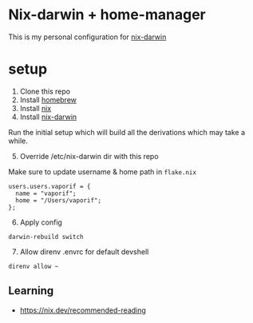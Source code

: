 # Nix-darwin + home-manager
This is my personal configuration for [nix-darwin](https://github.com/nix-darwin/nix-darwin)

# setup

1. Clone this repo
2. Install [homebrew](https://brew.sh/)
4. Install [nix](https://determinate.systems/nix-installer/)
5. Install [nix-darwin](https://github.com/nix-darwin/nix-darwin)

Run the initial setup which will build all the derivations which may take a while.

5. Override /etc/nix-darwin dir with this repo

Make sure to update username & home path in `flake.nix`
```
users.users.vaporif = {
  name = "vaporif";
  home = "/Users/vaporif";
};
```
6. Apply config
```shell
darwin-rebuild switch
```

7. Allow direnv .envrc for default devshell
```shell
direnv allow ~
```

## Learning

- https://nix.dev/recommended-reading
